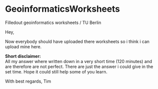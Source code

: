 # GeoinformaticsWorksheets
Filledout geoinformatics worksheets / TU Berlin

Hey,

Now everybody should have uploaded there worksheets so i think i can upload mine here.

**Short disclaimer:**<br />
All my answer where written down in a very short time (120 minutes) and are therefore are not perfect. There are just the answer i could give in the set time.
Hope it could still help some of you learn.

With best regards,
Tim

